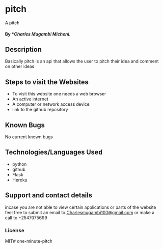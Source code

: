 
# pitch
A pitch
#### By **Charles Mugambi Micheni.*
## Description
 Basically pitch is an api that allows the user to pitch their idea and comment on other ideas

## Steps to visit the Websites
* To visit this website one needs a web browser
* An active internet
* A computer or network access device
* link to the github repository 

## Known Bugs
No current known bugs
## Technologies/Languages Used
* python
* github
* Flask
* Heroku
## Support and contact details
incase you are not able to view certain applications or parts of the website feel free to submit an email to Charlesmugambi100@gmail.com or make a call to +2547075699

### License
MIT# one-minute-pitch
